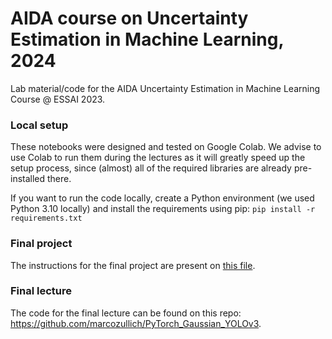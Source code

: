 # AIDA course on Uncertainty Estimation in Machine Learning, 2024
Lab material/code for the AIDA Uncertainty Estimation in Machine Learning Course @ ESSAI 2023.

### Local setup

These notebooks were designed and tested on Google Colab.
We advise to use Colab to run them during the lectures as it will greatly speed up the setup process, since (almost) all of the required libraries are already pre-installed there.

If you want to run the code locally, create a Python environment (we used Python 3.10 locally) and install the requirements using pip:
`pip install -r requirements.txt`

### Final project

The instructions for the final project are present on [this file](./final_project.md).

### Final lecture

The code for the final lecture can be found on this repo: https://github.com/marcozullich/PyTorch_Gaussian_YOLOv3.
